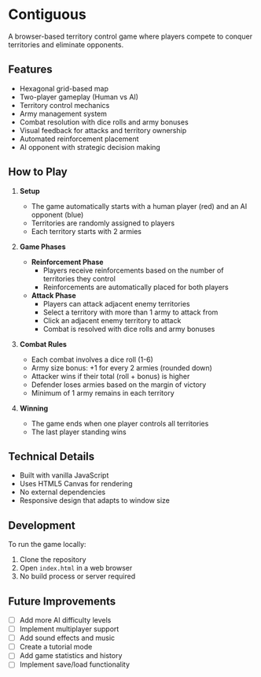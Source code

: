 # Contiguous

A browser-based territory control game where players compete to conquer territories and eliminate opponents.

## Features

- Hexagonal grid-based map
- Two-player gameplay (Human vs AI)
- Territory control mechanics
- Army management system
- Combat resolution with dice rolls and army bonuses
- Visual feedback for attacks and territory ownership
- Automated reinforcement placement
- AI opponent with strategic decision making

## How to Play

1. **Setup**
   - The game automatically starts with a human player (red) and an AI opponent (blue)
   - Territories are randomly assigned to players
   - Each territory starts with 2 armies

2. **Game Phases**
   - **Reinforcement Phase**
     - Players receive reinforcements based on the number of territories they control
     - Reinforcements are automatically placed for both players
   - **Attack Phase**
     - Players can attack adjacent enemy territories
     - Select a territory with more than 1 army to attack from
     - Click an adjacent enemy territory to attack
     - Combat is resolved with dice rolls and army bonuses

3. **Combat Rules**
   - Each combat involves a dice roll (1-6)
   - Army size bonus: +1 for every 2 armies (rounded down)
   - Attacker wins if their total (roll + bonus) is higher
   - Defender loses armies based on the margin of victory
   - Minimum of 1 army remains in each territory

4. **Winning**
   - The game ends when one player controls all territories
   - The last player standing wins

## Technical Details

- Built with vanilla JavaScript
- Uses HTML5 Canvas for rendering
- No external dependencies
- Responsive design that adapts to window size

## Development

To run the game locally:
1. Clone the repository
2. Open `index.html` in a web browser
3. No build process or server required

## Future Improvements

- [ ] Add more AI difficulty levels
- [ ] Implement multiplayer support
- [ ] Add sound effects and music
- [ ] Create a tutorial mode
- [ ] Add game statistics and history
- [ ] Implement save/load functionality 